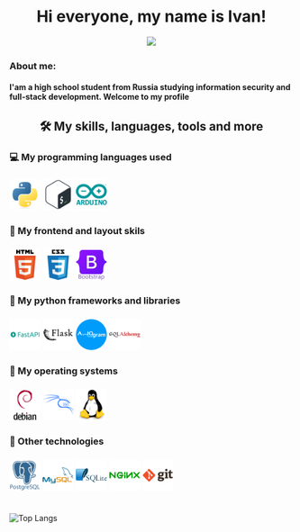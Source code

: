 <h1 align="center">Hi everyone, my name is Ivan!</h1>
<div class="head" align="center">
  <img src="https://media.giphy.com/media/KxbHmvL3MGcctzlfdX/giphy.gif" width=500>
</div>
<h3 align="start">
  About me:
</h3>
<h4 align="start">
   I'am a high school student from Russia studying information security and full-stack development. Welcome to my profile
</h4>

<h2 align='center'>
🛠️ My skills, languages, tools and more
  <br>
</h2>

<h3 align='start'>
  💻 My programming languages ​​used
  <br>
</h3>

<h3 align="start">
  <img src="https://github.com/devicons/devicon/blob/master/icons/python/python-original.svg" title="python"  alt="python" width="55" height="55"/>
  <img src="https://github.com/devicons/devicon/blob/master/icons/bash/bash-original.svg" title="bash"  alt="bash" width="55" height="55"/>
  <img src="https://github.com/devicons/devicon/blob/master/icons/arduino/arduino-original-wordmark.svg" title="arduino"  alt="arduino" width="55" height="55"/>
  <br>
</h3>

<h3 align='start'>
 📱 My frontend and layout skils
  <br>
</h3>

<h3 align="start">
  <img src="https://github.com/devicons/devicon/blob/master/icons/html5/html5-original-wordmark.svg" title="html"  alt="html" width="55" height="55"/>
  <img src="https://github.com/devicons/devicon/blob/master/icons/css3/css3-original-wordmark.svg" title="css"  alt="css" width="55" height="55"/>
  <img src="https://github.com/devicons/devicon/blob/master/icons/bootstrap/bootstrap-original-wordmark.svg" title="bootstrap"  alt="bootstrap" width="55" height="55"/>
  <br>
</h3>

<h3 align='start'>
 🔧 My python frameworks and libraries
  <br>
</h3>

<h3 align="start">
  <img src="https://github.com/devicons/devicon/blob/master/icons/fastapi/fastapi-original-wordmark.svg" title="fastapi"  alt="fastapi" width="55" height="55"/>
  <img src="https://github.com/devicons/devicon/blob/master/icons/flask/flask-original-wordmark.svg" title="flask"  alt="flask" width="55" height="55"/>
  <img src="https://github.com/darkfos/darkfos/blob/main/33784865.png" title="aiogram"  alt="aiogram" width="55" height="55"/>
  <img src="https://github.com/devicons/devicon/blob/master/icons/sqlalchemy/sqlalchemy-original-wordmark.svg" title="sqlalhimy"  alt="sqlalhimy" width="55" height="55"/>
  <br>
</h3>

<h3 align='start'>
 💾 My operating systems
  <br>
</h3>

<h3 align="start">
<img src="https://github.com/devicons/devicon/blob/master/icons/debian/debian-original-wordmark.svg" title="debian"  alt="debian" width="55" height="55"/>
<img src="https://github.com/canaleal/devicon/blob/new-icon-kali-linux/icons/kalilinux/kalilinux-original-wordmark.svg" title="kali"  alt="kali" width="55" height="55"/>
<img src="https://github.com/devicons/devicon/blob/master/icons/linux/linux-original.svg" title="linux"  alt="linux" width="55" height="55"/>
  <br>
</h3>

<h3 align='start'>
📁 Other technologies
  <br>
</h3>

<h3 align="start">
  <img src="https://github.com/devicons/devicon/blob/detaspace/icons/postgresql/postgresql-plain-wordmark.svg" title="postgres"  alt="postgres" width="55" height="55"/>
  <img src="https://github.com/devicons/devicon/blob/master/icons/mysql/mysql-original-wordmark.svg" title="mysql"  alt="mysql" width="55" height="55"/>
  <img src="https://github.com/devicons/devicon/blob/master/icons/sqlite/sqlite-original-wordmark.svg" title="sqlite"  alt="sqlite" width="55" height="55"/>
  <img src="https://github.com/devicons/devicon/blob/master/icons/nginx/nginx-original.svg" title="nginx"  alt="nginx" width="55" height="55"/>
  <img src="https://github.com/devicons/devicon/blob/master/icons/git/git-original-wordmark.svg" title="git"  alt="git" width="55" height="55"/>
  <br><br>
</h3>


![Top Langs](https://github-readme-stats.vercel.app/api/top-langs/?username=kernel-paniccc&layout=compact&theme=vision-friendly-dark)




